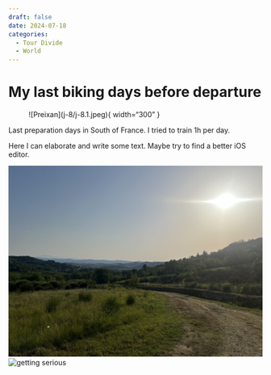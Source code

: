 ```yaml
---
draft: false 
date: 2024-07-18
categories:
  - Tour Divide
  - World
---
```


# My last biking days before departure

<figure markdown>
![Preixan](j-8/j-8.1.jpeg){ width=“300” }
</figure>

Last preparation days in South of France. I tried to train 1h per day.


<!-- more -->
Here I can elaborate and write some text.
Maybe try to find a better iOS editor.

![nice vineyards ](j-8/j-8.2.jpeg)
![getting serious](j-8/j-8.3.jpeg)
